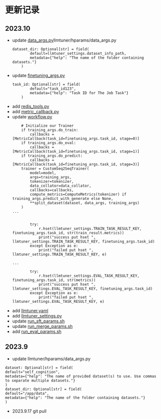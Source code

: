 # 更新记录

## 2023.10
- update [data_args.py](llmtuner%2Fhparams%2Fdata_args.py)llmtuner/hparams/data_args.py
    ```
    dataset_dir: Optional[str] = field(
            default=llmtuner_settings.dataset_info_path,
            metadata={"help": "The name of the folder containing datasets."}
        )
    ```
- update [finetuning_args.py](llmtuner%2Fhparams%2Ffinetuning_args.py)
    ```
    task_id: Optional[str] = field(
            default="task_id123",
            metadata={"help": "Task ID for The Job Task"}
        )
    ```
- add [redis_tools.py](llmtuner%2Ftuner%2Fclient%2Fredis_tools.py)
- add [metric_callback.py](llmtuner%2Ftuner%2Fcore%2Fmetric_callback.py)
- update [workflow.py](llmtuner%2Ftuner%2Fsft%2Fworkflow.py)
    ```
        # Initialize our Trainer
        if training_args.do_train:
            callbacks = [MetricCallback(task_id=finetuning_args.task_id, stage=0)]
        if training_args.do_eval:
            callbacks = [MetricCallback(task_id=finetuning_args.task_id, stage=1)]
        if training_args.do_predict:
            callbacks = [MetricCallback(task_id=finetuning_args.task_id, stage=3)]
        trainer = CustomSeq2SeqTrainer(
            model=model,
            args=training_args,
            tokenizer=tokenizer,
            data_collator=data_collator,
            callbacks=callbacks,
            compute_metrics=ComputeMetrics(tokenizer) if training_args.predict_with_generate else None,
            **split_dataset(dataset, data_args, training_args)
        )
    ...
        
    
            try:
                r.hset(llmtuner_settings.TRAIN_TASK_RESULT_KEY, finetuning_args.task_id, str(train_result.metrics))
                print("success put hset ", llmtuner_settings.TRAIN_TASK_RESULT_KEY, finetuning_args.task_id)
            except Exception as e:
                print("failed put hset ", llmtuner_settings.TRAIN_TASK_RESULT_KEY, e)
                
    ...
    
            try:
                r.hset(llmtuner_settings.EVAL_TASK_RESULT_KEY, finetuning_args.task_id, str(metrics))
                print("success put hset ", llmtuner_settings.EVAL_TASK_RESULT_KEY, finetuning_args.task_id)
            except Exception as e:
                print("failed put hset ", llmtuner_settings.EVAL_TASK_RESULT_KEY, e)
    ```
- add [llmtuner.yaml](llmtuner%2Fllmtuner.yaml)
- add [llmtuner_settings.py](llmtuner%2Fllmtuner_settings.py)
- update [run_sft_params.sh](..%2Frun_sft_params.sh)
- update [run_merge_params.sh](..%2Frun_merge_params.sh)
- add [run_eval_params.sh](..%2Frun_eval_params.sh)

## 2023.9
- update llmtuner/hparams/data_args.py
```
dataset: Optional[str] = field(
default="self_cognition",
metadata={"help": "The name of provided dataset(s) to use. Use commas to separate multiple datasets."}
)
dataset_dir: Optional[str] = field(
default="/app/data",
metadata={"help": "The name of the folder containing datasets."}
)
```

- 2023.9.17 git pull
